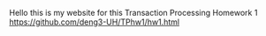 Hello this is my website for this Transaction Processing Homework 1 https://github.com/deng3-UH/TPhw1/hw1.html
